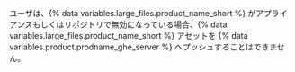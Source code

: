 ユーザは、{% data variables.large_files.product_name_short %} がアプライアンスもしくはリポジトリで無効になっている場合、{% data variables.large_files.product_name_short %} アセットを {% data variables.product.prodname_ghe_server %} へプッシュすることはできません。
